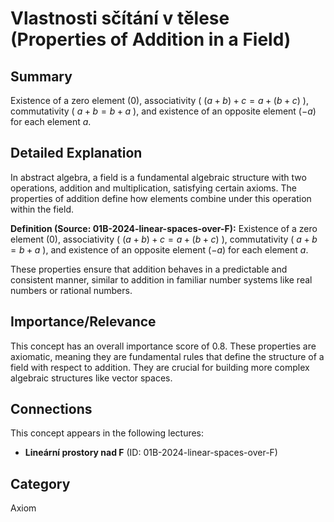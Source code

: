 # Vlastnosti sčítání v tělese (Properties of Addition in a Field)

## Summary
Existence of a zero element (0), associativity ( $(a+b)+c = a+(b+c)$ ), commutativity ( $a+b = b+a$ ), and existence of an opposite element ($-a$) for each element $a$.

## Detailed Explanation
In abstract algebra, a field is a fundamental algebraic structure with two operations, addition and multiplication, satisfying certain axioms. The properties of addition define how elements combine under this operation within the field.

**Definition (Source: 01B-2024-linear-spaces-over-F):** Existence of a zero element (0), associativity ( $(a+b)+c = a+(b+c)$ ), commutativity ( $a+b = b+a$ ), and existence of an opposite element ($-a$) for each element $a$.

These properties ensure that addition behaves in a predictable and consistent manner, similar to addition in familiar number systems like real numbers or rational numbers.

## Importance/Relevance
This concept has an overall importance score of 0.8. These properties are axiomatic, meaning they are fundamental rules that define the structure of a field with respect to addition. They are crucial for building more complex algebraic structures like vector spaces.

## Connections
This concept appears in the following lectures:
*   **Lineární prostory nad F** (ID: 01B-2024-linear-spaces-over-F)

## Category
Axiom